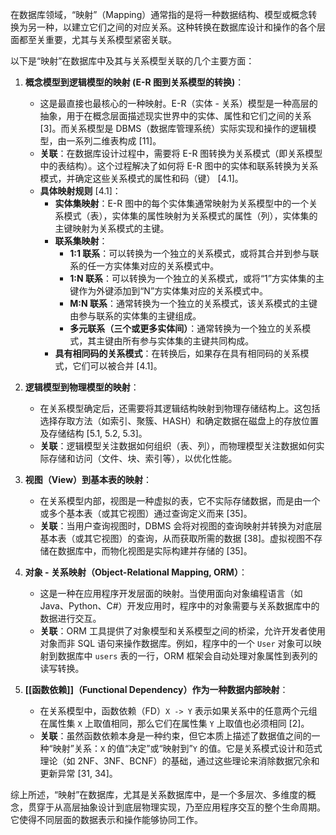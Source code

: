 在数据库领域，“映射”（Mapping）通常指的是将一种数据结构、模型或概念转换为另一种，以建立它们之间的对应关系。这种转换在数据库设计和操作的各个层面都至关重要，尤其与关系模型紧密关联。

以下是“映射”在数据库中及其与关系模型关联的几个主要方面：

1.  **概念模型到逻辑模型的映射 (E-R 图到关系模型的转换)**：
    * 这是最直接也最核心的一种映射。E-R（实体 - 关系）模型是一种高层的抽象，用于在概念层面描述现实世界中的实体、属性和它们之间的关系 [3]。而关系模型是 DBMS（数据库管理系统）实际实现和操作的逻辑模型，由一系列二维表构成 [11]。
    *   **关联**：在数据库设计过程中，需要将 E-R 图转换为关系模式（即关系模型中的表结构）。这个过程解决了如何将 E-R 图中的实体和联系转换为关系模式，并确定这些关系模式的属性和码（键） [4.1]。
    *   **具体映射规则** [4.1]：
        *   **实体集映射**：E-R 图中的每个实体集通常映射为关系模型中的一个关系模式（表），实体集的属性映射为关系模式的属性（列），实体集的主键映射为关系模式的主键。
        *   **联系集映射**：
            *   **1:1 联系**：可以转换为一个独立的关系模式，或将其合并到参与联系的任一方实体集对应的关系模式中。
            *   **1:N 联系**：可以转换为一个独立的关系模式，或将“1”方实体集的主键作为外键添加到“N”方实体集对应的关系模式中。
            *   **M:N 联系**：通常转换为一个独立的关系模式，该关系模式的主键由参与联系的实体集的主键组成。
            *   **多元联系（三个或更多实体间）**：通常转换为一个独立的关系模式，其主键由所有参与实体集的主键共同构成。
        *   **具有相同码的关系模式**：在转换后，如果存在具有相同码的关系模式，它们可以被合并 [4.1]。

2.  **逻辑模型到物理模型的映射**：
    * 在关系模型确定后，还需要将其逻辑结构映射到物理存储结构上。这包括选择存取方法（如索引、聚簇、HASH）和确定数据在磁盘上的存放位置及存储结构 [5.1, 5.2, 5.3]。
    *   **关联**：逻辑模型关注数据如何组织（表、列），而物理模型关注数据如何实际存储和访问（文件、块、索引等），以优化性能。

3.  **视图（View）到基本表的映射**：
    * 在关系模型内部，视图是一种虚拟的表，它不实际存储数据，而是由一个或多个基本表（或其它视图）通过查询定义而来 [35]。
    *   **关联**：当用户查询视图时，DBMS 会将对视图的查询映射并转换为对底层基本表（或其它视图）的查询，从而获取所需的数据 [38]。虚拟视图不存储在数据库中，而物化视图是实际构建并存储的 [35]。

4.  **对象 - 关系映射（Object-Relational Mapping, ORM）**：
    * 这是一种在应用程序开发层面的映射。当使用面向对象编程语言（如 Java、Python、C#）开发应用时，程序中的对象需要与关系数据库中的数据进行交互。
    *   **关联**：ORM 工具提供了对象模型和关系模型之间的桥梁，允许开发者使用对象而非 SQL 语句来操作数据库。例如，程序中的一个 `User` 对象可以映射到数据库中 `users` 表的一行，ORM 框架会自动处理对象属性到表列的读写转换。

5.  **[[函数依赖]]（Functional Dependency）作为一种数据内部映射**：
    * 在关系模型中，函数依赖（FD）`X -> Y` 表示如果关系中的任意两个元组在属性集 `X` 上取值相同，那么它们在属性集 `Y` 上取值也必须相同 [2]。
    *   **关联**：虽然函数依赖本身是一种约束，但它本质上描述了数据值之间的一种“映射”关系：`X` 的值“决定”或“映射到”`Y` 的值。它是关系模式设计和范式理论（如 2NF、3NF、BCNF）的基础，通过这些理论来消除数据冗余和更新异常 [31, 34]。

综上所述，“映射”在数据库，尤其是关系数据库中，是一个多层次、多维度的概念，贯穿于从高层抽象设计到底层物理实现，乃至应用程序交互的整个生命周期。它使得不同层面的数据表示和操作能够协同工作。
